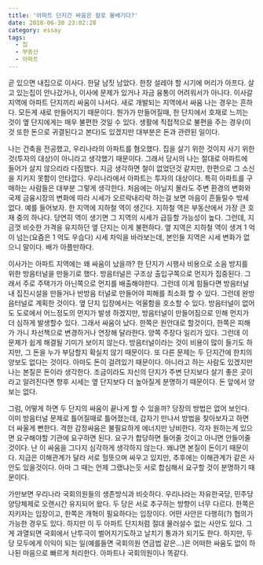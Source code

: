 ```yaml
---
title: '아파트 단지간 싸움은 칼로 물베기다?'
date: 2018-06-30 23:02:28
category: essay
tags:
  - 집
  - 부동산
  - 아파트
---
```


곧 있으면 내집으로 이사다. 한달 남짓 남았다. 한창 설레야 할 시기에 머리가 아프다. 살고 있는집이 안나갔거나, 이사에 문제가 있거나 자금 융통이 어려워서가 아니다. 이사갈 지역에 아파트 단지끼리 싸움이 나서다. 새로 개발되는 지역에서 싸움 나는 경우는 흔하다. 모든게 새로 만들어지기 때문이다. 뭔가가 만들어질때, 한 단지에서 호재로 느끼는 것이 옆 단지에게는 매우 불편한 것일 수 있다. 생활에 직접적으로 불편을 주는 경우(이것 또한 돈으로 귀결된다고 본다)도 있겠지만 대부분은 돈과 관련된 일이다.

나는 건축을 전공했고, 우리나라의 아파트를 혐오했다. 집을 살기 위한 것이지 사기 위한 것(투자의 대상)이 아니라고 생각했기 때문이다. 그래서 당시의 나는 절대로 아파트에 들어가 살지 않으리라 다짐했다. 지금 생각하면 철이 없었던것 같지만, 한편으로 그 소신을 지키지 못함이 안타깝다. 우리나라에서 아파트는 투자의 대상이다. 특히 아파트를 구매하는 사람들은 대부분 그렇게 생각한다. 처음에는 아닐지 몰라도 주변 환경의 변화와 국제 금융시장의 변화에 따라 시세가 오르락내리락 하는걸 보면 마음이 흔들릴수 밖세 없다. 예를 들어보자. 한 지역에 지하철 역이 생긴다. 지하철 역은 부동산에서 가장 큰 호재 중의 하나다. 당연히 역이 생기면 그 지역의 시세가 급등할 가능성이 높다. 그런데, 지금껏 비슷한 가격을 유지하던 옆 단지는 이게 불편하다. 옆 지역은 지하철 역이 생겨 1 억이 넘는(요즘은 1 억도 우습다) 시세 차익을 바라보는데, 본인들 지역은 시세 변화가 없으니 말이다. 배가 아플만하다.

이사가는 아파트 지역에는 왜 싸움이 났을까? 한 단지가 시행사 비용으로 소음 방지를 위한 방음터널을 만들기로 했다. 방음터널은 구조상 출입구쪽으로 먼지가 집중된다. 그래서 주로 주택가가 아닌쪽으로 먼지를 배출해야한다. 그런데 이게 힘들다면 방음터널 내 집진시설을 만들거나 반방음 터널로 만들어야 피해를 최소화 할 수 있다. 그런데 완방음터널로 계획한 것이다. 옆 단지 입장에서는 억울함을 호소할 수 있다. 방음터널이 없어도 도로에서 어느정도의 먼지가 발생 하겠지만, 방음터널이 만들어짐으로 인해 먼지가 더 심하게 발생할수 있다. 그래서 싸움이 났다. 한쪽은 원안대로 할것이다, 한쪽은 피해가 가니 차선책으로 변경하거나 연장해 달라한다. 양쪽 주장다 일리가 있다. 그런데 이 문제가 쉽게 해결될 기미가 보이지 않는다. 방음터널이라는 것이 비용이 많이 들기도 하지만, 그 돈을 누가 부담할지 확실치 않기 때문이다. 또 다른 문제는 두 단지간에 한치의 양보도 없다는 것이다. 아마도 돈이 걸려있기 때문이다. 아니라고 하는 사람도 있겠지만 나는 본질은 돈이라 생각한다. 조금이라도 자신의 단지가 주변 단지보다 살기 좋은 곳이라고 알려진다면 향후 시세는 옆 단지보다 더 높아질게 분명하기 때문이다. 돈 앞에서 양보는 없다.

그럼, 어떻게 하면 두 단지의 싸움이 끝나게 할 수 있을까? 당장의 방법은 없어 보인다. 이미 방음터널 문제로 틀어질때로 틀어졌는데, 갑자기 만나서 방법을 찾아보자고 하면 더 싸울게 뻔한다. 격한 감정싸움은 불필요하게 에너지만 낭비한다. 각자 원하는게 있으면 요구해야할 기관에 요구하면 된다. 요구가 합당하면 들어줄 것이고 아니면 안들어줄 것이다. 난 이 싸움을 그다지 심각하게 생각하지 않는다. 왜냐면 본질이 돈이기 때문이다. 지금은 이해관계가 달라 서로 헐뜻으며 싸우고 있지만, 추후에는 이해관계가 같은 사안도 있을것이다. 아마 그 때는 언제 그랬냐는듯 서로 합심해서 요구할 것이 분명하기 때문이다.

가만보면 우리나라 국회의원들의 생존방식과 비슷하다. 우리나라는 자유한국당, 민주당 양당체제로 오랜시간 유지되어 왔다. 두 당은 서로 추구하는 방향이 너무 다르다. 한쪽은 지키자는 입장이고, 한쪽은 개혁이 필요하다는 입장이다. 어떤 사안은 다행히(?) 협의가 가능한 경우도 있다. 하지만 이 두 아파트 단지처럼 절대 물러설수 없는 사안도 있다. 그게 과열되면 국회에서 난투극이 벌어지기도하고 날치기 통과가 되기도 한다. 하지만, 두 당 모두에게 이익이 되는 일(예를들면 국회의원 연금법 같은...)은 어떠한 싸움도 없이 하나된 마음으로 빠르게 처리한다. 아파트나 국회의원이나 똑같다.
